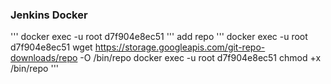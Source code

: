 ### Jenkins Docker
'''
docker exec -u root d7f904e8ec51
'''
add repo
'''
docker exec -u root d7f904e8ec51 wget https://storage.googleapis.com/git-repo-downloads/repo -O /bin/repo
docker exec -u root d7f904e8ec51 chmod +x /bin/repo
'''
